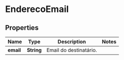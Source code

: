 

# EnderecoEmail


## Properties

| Name | Type | Description | Notes |
|------------ | ------------- | ------------- | -------------|
|**email** | **String** | Email do destinatário. |  |



